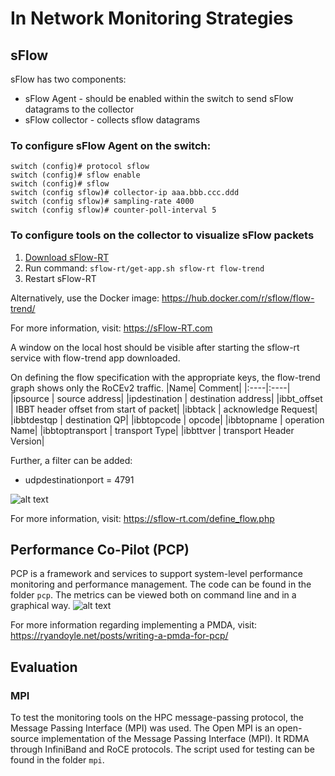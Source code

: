 # In Network Monitoring Strategies
## sFlow
sFlow has two components: 
- sFlow Agent - should be enabled within the switch to send sFlow datagrams to the collector
- sFlow collector - collects sflow datagrams

### To configure sFlow Agent on the switch:
```
switch (config)# protocol sflow
switch (config)# sflow enable
switch (config)# sflow
switch (config sflow)# collector-ip aaa.bbb.ccc.ddd
switch (config sflow)# sampling-rate 4000
switch (config sflow)# counter-poll-interval 5
```
### To configure tools on the collector to visualize sFlow packets

1. [Download sFlow-RT](https://sflow-rt.com/download.php)
2. Run command: `sflow-rt/get-app.sh sflow-rt flow-trend`
3. Restart sFlow-RT

Alternatively, use the Docker image:
https://hub.docker.com/r/sflow/flow-trend/

For more information, visit:
https://sFlow-RT.com

A window on the local host should be visible after starting the sflow-rt service with flow-trend app downloaded.

On defining the flow specification with the appropriate keys, the flow-trend graph shows only the RoCEv2 traffic.
|Name| Comment|
|:----|:----|
|ipsource | source address|
|ipdestination | destination address|
|ibbt_offset | IBBT header offset from start of packet|
|ibbtack | acknowledge Request|
|ibbtdestqp | destination QP|
|ibbtopcode | opcode|
|ibbtopname | operation Name|
|ibbtoptransport | transport Type|
|ibbttver | transport Header Version|


Further, a filter can be added:
- udpdestinationport = 4791

![alt text](https://github.com/niks16/iNet/blob/main/screenshots/sflow_RDMA_WRITE.png?raw=true)

For more information, visit: 
https://sflow-rt.com/define_flow.php

## Performance Co-Pilot (PCP)
PCP is a framework and services to support system-level performance monitoring and performance management. The code can be found in the folder `pcp`. The metrics can be viewed both on command line and in a graphical way.
![alt text](https://github.com/niks16/iNet/blob/main/screenshots/pcp.png?raw=true)

For more information regarding implementing a PMDA, visit: https://ryandoyle.net/posts/writing-a-pmda-for-pcp/

## Evaluation
### MPI
To test the monitoring tools on the HPC message-passing protocol, the Message Passing Interface (MPI) was used. The Open MPI is an open-source implementation of the Message Passing Interface (MPI). It RDMA through InfiniBand and RoCE protocols. The script used for testing can be found in the folder `mpi`.
